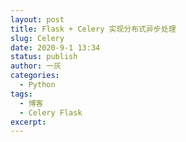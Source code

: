 ```yaml
---
layout: post
title: Flask + Celery 实现分布式异步处理
slug: Celery
date: 2020-9-1 13:34
status: publish
author: 一灰
categories: 
  - Python
tags: 
  - 博客
  - Celery Flask
excerpt: 
---
```



